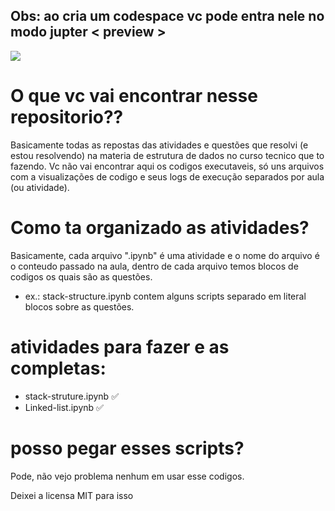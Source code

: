 ## Obs: ao cria um codespace vc pode entra nele no modo jupter < preview >

<div style="justify-content: center">
  <img src="https://github.com/user-attachments/assets/146f20ad-28a6-4d63-b97e-e060dfbdbb83" />
</div>

# O que vc vai encontrar nesse repositorio??
  Basicamente todas as repostas das atividades e questões que resolvi (e estou resolvendo) na materia de estrutura de dados no curso tecnico que to fazendo. Vc não vai encontrar aqui os codigos executaveis, só uns arquivos com a visualizações de codigo e seus logs de execução separados por aula (ou atividade).

# Como ta organizado as atividades?
  Basicamente, cada arquivo ".ipynb" é uma atividade e o nome do arquivo é o conteudo passado na aula, dentro de cada arquivo temos blocos de codigos os quais são as questões.

* ex.: stack-structure.ipynb contem alguns scripts separado em literal blocos sobre as questões.

# atividades para fazer e as completas:
 - stack-struture.ipynb ✅
 - Linked-list.ipynb    ✅

# posso pegar esses scripts?
  Pode, não vejo problema nenhum em usar esse codigos. <br>
  
  Deixei a licensa MIT para isso


  
